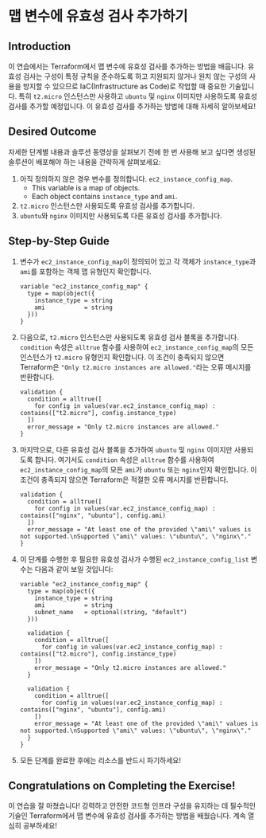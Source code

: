 # 맵 변수에 유효성 검사 추가하기

## Introduction

이 연습에서는 Terraform에서 맵 변수에 유효성 검사를 추가하는 방법을 배웁니다. 유효성 검사는 구성이 특정 규칙을 준수하도록 하고 지원되지 않거나 원치 않는 구성의 사용을 방지할 수 있으므로 IaC(Infrastructure as Code)로 작업할 때 중요한 기술입니다. 특히 `t2.micro` 인스턴스만 사용하고 `ubuntu` 및 `nginx` 이미지만 사용하도록 유효성 검사를 추가할 예정입니다. 이 유효성 검사를 추가하는 방법에 대해 자세히 알아보세요!

## Desired Outcome

자세한 단계별 내용과 솔루션 동영상을 살펴보기 전에 한 번 사용해 보고 싶다면 생성된 솔루션이 배포해야 하는 내용을 간략하게 살펴보세요:

1. 아직 정의하지 않은 경우 변수를 정의합니다.
 `ec2_instance_config_map`.
    - This variable is a map of objects.
    - Each object contains `instance_type` and `ami`.
2. `t2.micro` 인스턴스만 사용되도록 유효성 검사를 추가합니다.
3. `ubuntu`와 `nginx` 이미지만 사용되도록 다른 유효성 검사를 추가합니다.

## Step-by-Step Guide

1. 변수가 `ec2_instance_config_map`이 정의되어 있고 각 객체가 `instance_type`과 `ami`를 포함하는 객체 맵 유형인지 확인합니다.

    ```
    variable "ec2_instance_config_map" {
      type = map(object({
        instance_type = string
        ami           = string
      }))
    }
    ```

2. 다음으로, `t2.micro` 인스턴스만 사용되도록 유효성 검사 블록을 추가합니다. `condition` 속성은 `alltrue` 함수를 사용하여 `ec2_instance_config_map`의 모든 인스턴스가 `t2.micro` 유형인지 확인합니다. 이 조건이 충족되지 않으면 Terraform은 `"Only t2.micro instances are allowed."`라는 오류 메시지를 반환합니다.

    ```
    validation {
      condition = alltrue([
        for config in values(var.ec2_instance_config_map) : contains(["t2.micro"], config.instance_type)
      ])
      error_message = "Only t2.micro instances are allowed."
    }
    ```

3. 마지막으로, 다른 유효성 검사 블록을 추가하여 `ubuntu` 및 `nginx` 이미지만 사용되도록 합니다. 여기서도 `condition` 속성은 `alltrue` 함수를 사용하여 `ec2_instance_config_map`의 모든 `ami`가 `ubuntu` 또는 `nginx`인지 확인합니다. 이 조건이 충족되지 않으면 Terraform은 적절한 오류 메시지를 반환합니다.

    ```
    validation {
      condition = alltrue([
        for config in values(var.ec2_instance_config_map) : contains(["nginx", "ubuntu"], config.ami)
      ])
      error_message = "At least one of the provided \"ami\" values is not supported.\nSupported \"ami\" values: \"ubuntu\", \"nginx\"."
    }
    ```

4. 이 단계를 수행한 후 필요한 유효성 검사가 수행된 `ec2_instance_config_list` 변수는 다음과 같이 보일 것입니다:

    ```
    variable "ec2_instance_config_map" {
      type = map(object({
        instance_type = string
        ami           = string
        subnet_name   = optional(string, "default")
      }))

      validation {
        condition = alltrue([
          for config in values(var.ec2_instance_config_map) : contains(["t2.micro"], config.instance_type)
        ])
        error_message = "Only t2.micro instances are allowed."
      }

      validation {
        condition = alltrue([
          for config in values(var.ec2_instance_config_map) : contains(["nginx", "ubuntu"], config.ami)
        ])
        error_message = "At least one of the provided \"ami\" values is not supported.\nSupported \"ami\" values: \"ubuntu\", \"nginx\"."
      }
    }
    ```

5. 모든 단계를 완료한 후에는 리소스를 반드시 파기하세요!

## Congratulations on Completing the Exercise!

이 연습을 잘 마쳤습니다! 강력하고 안전한 코드형 인프라 구성을 유지하는 데 필수적인 기술인 Terraform에서 맵 변수에 유효성 검사를 추가하는 방법을 배웠습니다. 계속 열심히 공부하세요!

